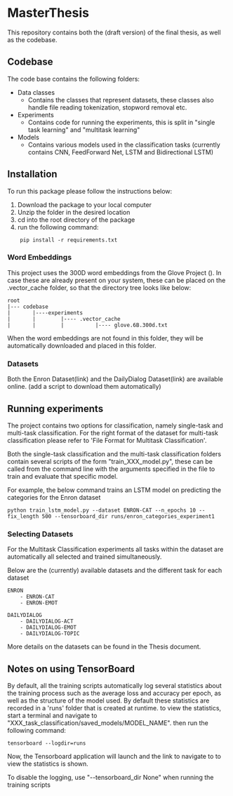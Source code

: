 # MasterThesis

This repository contains both the (draft version) of the final thesis, as well as the codebase.


## Codebase

The code base contains the following folders:
  * Data classes
    - Contains the classes that represent datasets, these classes also handle file
      reading tokenization, stopword removal etc.
  * Experiments
    - Contains code for running the experiments, this is split in "single task learning" and "multitask learning"
  * Models
    - Contains various models used in the classification tasks (currently contains CNN, FeedForward Net, LSTM and Bidirectional LSTM)
  
## Installation

To run this package please follow the instructions below:

1. Download the package to your local computer
2. Unzip the folder in the desired location
3. cd into the root directory of the package 
4. run the following command: 
```
	pip install -r requirements.txt
```


### Word Embeddings

This project uses the 300D word embeddings from the Glove Project (). In case these
are already present on your system, these can be placed on the .vector_cache folder,
so that the directory tree looks like below: 
```
root
|--- codebase
|       |----experiments
|       |        |---- .vector_cache
|       |        |          |---- glove.6B.300d.txt

```
When the word embeddings are not found in this folder, they will be automatically downloaded 
and placed in this folder. 

### Datasets

Both the Enron Dataset(link) and the DailyDialog Dataset(link) are available online.
(add a script to download them automatically)

## Running experiments

The project contains two options for classification, namely single-task and multi-task 
classification. For the right format of the dataset for multi-task classification please
refer to 'File Format for Multitask Classification'. 

Both the single-task classification and the multi-task classification folders contain several
scripts of the form "train_XXX_model.py", these can be called from the command line with the 
arguments specified in the file to train and evaluate that specific model. 

For example, the below command trains an LSTM model on predicting the categories for the Enron dataset

```
python train_lstm_model.py --dataset ENRON-CAT --n_epochs 10 --fix_length 500 --tensorboard_dir runs/enron_categories_experiment1
```
### Selecting Datasets

For the Multitask Classification experiments all tasks within the dataset are 
automatically all selected and trained simultaneously. 

Below are the (currently) available datasets and the different task for each dataset

```
ENRON
	- ENRON-CAT
	- ENRON-EMOT
```


```
DAILYDIALOG
	- DAILYDIALOG-ACT
	- DAILYDIALOG-EMOT
	- DAILYDIALOG-TOPIC
```

More details on the datasets can be found in the Thesis document.

## Notes on using TensorBoard

By default, all the training scripts automatically log several statistics about 
the training process such as the average loss and accuracy per epoch, as well as 
the structure of the model used. By default these statistics are recorded in a
'runs' folder that is created at runtime. to view the statistics, start a terminal
and navigate to  "XXX_task_classification/saved_models/MODEL_NAME". then run the following command: 

```
tensorboard --logdir=runs 
```

Now, the Tensorboard application will launch and the link to navigate to to view
the statistics is shown.

To disable the logging, use "--tensorboard_dir None" when running the training scripts


